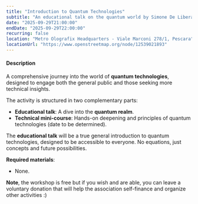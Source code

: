 ```yaml
---
title: "Introduction to Quantum Technologies"
subtitle: "An educational talk on the quantum world by Simone De Liberato"
date: "2025-09-29T21:00:00"
endDate: "2025-09-29T22:00:00"
recurring: false
location: "Metro Olografix Headquarters - Viale Marconi 278/1, Pescara"
locationUrl: "https://www.openstreetmap.org/node/12539021893"
---
```


#### **Description**
A comprehensive journey into the world of **quantum technologies**, designed to engage both the general public and those seeking more technical insights.

The activity is structured in two complementary parts:
- **Educational talk**: A dive into the **quantum realm**.
- **Technical mini-course**: Hands-on deepening and principles of quantum technologies (date to be determined).

The **educational talk** will be a true general introduction to quantum technologies, designed to be accessible to everyone. No equations, just concepts and future possibilities.

**Required materials**:
- None.

**Note**, the workshop is free but if you wish and are able, you can leave a voluntary donation that will help the association self-finance and organize other activities :)